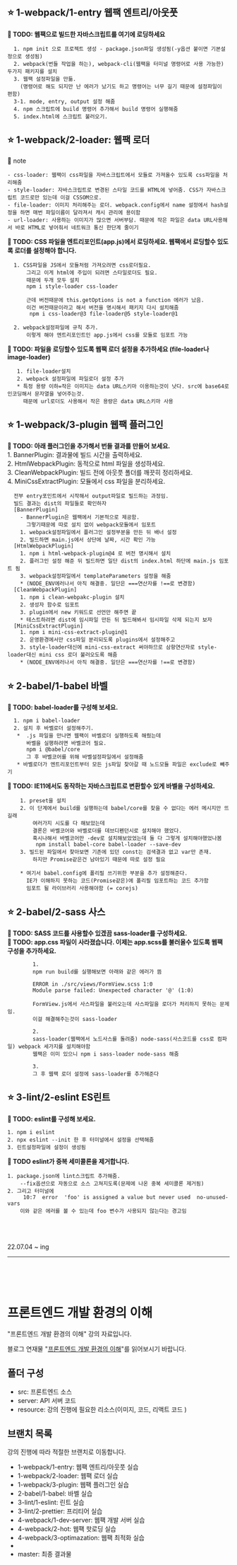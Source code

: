    
## :star: 1-webpack/1-entry 웹팩 엔트리/아웃풋 

<b> :paperclip: TODO: 웹팩으로 빌드한 자바스크립트를 여기에 로딩하세요</b>  

      1. npm init 으로 프로젝트 생성 - package.json파일 생성됨(-y옵션 붙이면 기본설정으로 생성됨)  
      2. webpack(번들 작업을 하는), webpack-cli(웹팩을 터미널 명령어로 사용 가능한) 두가지 패키지를 설치  
      3. 웹팩 설정파일을 만듦.  
        (명령어로 해도 되지만 난 에러가 났기도 하고 명령어는 너무 길기 때문에 설정파일이 편함)  
      3-1. mode, entry, output 설정 해줌  
      4. npm 스크립트에 build 명령어 추가해서 build 명령어 실행해줌  
      5. index.html에 스크립트 불러오기.  
  
  
## :star: 1-webpack/2-loader: 웹팩 로더  
  
    
  :notebook: note
```
- css-loader: 웹팩이 css파일을 자바스크립트에서 모듈로 가져올수 있도록 css파일을 처리해줌  
- style-loader: 자바스크립트로 변경된 스타일 코드를 HTML에 넣어줌. CSS가 자바스크립트 코드로만 있는데 이걸 CSSOM으로.  
- file-loader: 이미지 처리해주는 로더. webpack.config에서 name 설정에서 hash설정을 하면 매번 파일이름이 달라져서 캐시 관리에 용이함  
- url-loader: 사용하는 이미지가 많으면 서버부담. 때문에 작은 파일은 data URL사용해서 바로 HTML로 넣어줘서 네트워크 통신 한단계 줄이기  
```

<b>:paperclip: TODO: CSS 파일을 엔트리포인트(app.js)에서 로딩하세요. 웹팩에서 로딩할수 있도록 로더를 설정해야 합니다.</b>  

      1. CSS파일을 JS에서 모듈처럼 가져오려면 css로더필요.  
          그리고 이게 html에 주입이 되려면 스타일로더도 필요.  
          때문에 두개 모두 설치  
          npm i style-loader css-loader  
          
          근데 버전때문에 this.getOptions is not a function 에러가 났음.  
          이건 버전때문이라고 해서 버전을 명시해서 패키지 다시 설치해줌  
           npm i css-loader@3 file-loader@5 style-loader@1  
           
      2. webpack설정파일에 규칙 추가.  
          이렇게 해야 엔트리포인트인 app.js에서 css를 모듈로 임포트 가능  
          
<b>:paperclip: TODO: 파일을 로딩할수 있도록 웹팩 로더 설정을 추가하세요 (file-loader나 image-loader)</b>

       1. file-loader설치  
       2. webpack 설정파일에 파일로더 설정 추가  
       * 특정 용량 이하=작은 이미지는 data URL스키마 이용하는것이 낫다. src에 base64로 인코딩해서 문자열을 넣어주는것.
         때문에 url로더도 사용해서 작은 용량은 data URL스키마 사용
 
 
 
 ## :star: 1-webpack/3-plugin 웹팩 플러그인

<b> :paperclip: TODO: 아래 플러그인을 추가해서 번들 결과를 만들어 보세요.</b>  
    1. BannerPlugin: 결과물에 빌드 시간을 출력하세요.  
    2. HtmlWebpackPlugin: 동적으로 html 파일을 생성하세요.  
    3. CleanWebpackPlugin: 빌드 전에 아웃풋 폴더를 깨끗히 정리하세요.  
    4. MiniCssExtractPlugin: 모듈에서 css 파일을 분리하세요.  

      
      전부 entry포인트에서 시작해서 output파일로 빌드하는 과정임.
      빌드 결과는 dist의 파일들로 확인하자
      [BannerPlugin]
        - BannerPlugin은 웹팩에서 기본적으로 제공함.
          그렇기때문에 따로 설치 없이 webpack모듈에서 임포트
        1. webpack설정파일에서 플러그인 설정부분을 만든 뒤 배너 설정
        2. 빌드하면 main.js에서 상단에 날짜, 시간 확인 가능
      [HtmlWebpackPlugin]
        1. npm i html-webpack-plugin@4 로 버전 명시해서 설치
        2. 플러그인 설정 해준 뒤 빌드하면 일단 dist의 index.html 하단에 main.js 임포트 됨
        3. webpack설정파일에서 templateParameters 설정을 해줌
        * (NODE_ENV에러나서 아직 해결중. 일단은 ===연산자를 !==로 변경함)
      [CleanWebpackPlugin]
        1. npm i clean-webpakc-plugin 설치
        2. 생성자 함수로 임포트
        3. plugin에서 new 키워드로 선언만 해주면 끝
        * 테스트하려면 dist에 임시파일 만든 뒤 빌드해봐서 임시파일 삭제 되는지 보자
      [MiniCssExtractPlugin]
        1. npm i mini-css-extract-plugin@1
        2. 운영환경에서만 css파일 분리되도록 plugins에서 설정해주고
        3. style-loader대신에 mini-css-extract 써야하므로 삼항연산자로 style-loader대신 mini css 로더 불러오도록 해줌
        * (NODE_ENV에러나서 아직 해결중. 일단은 ===연산자를 !==로 변경함)



 ## :star: 2-babel/1-babel 바벨

<b> :paperclip: TODO: babel-loader를 구성해 보세요.</b>  

      1. npm i babel-loader
      2. 설치 후 바벨로더 설정해주기.
       *  .js 파일을 만나면 웹팩이 바벨로더 실행하도록 해줬는데
          바벨을 실행하려면 바벨코어 필요.
          npm i @babel/core
          그 후 바벨코어를 위해 바벨설정파일에서 설정해줌
       * 바벨로더가 엔트리포인트부터 모든 js파일 찾아갈 때 노드모듈 파일은 exclude로 빼주기

      
<b>:paperclip: TODO: IE11에서도 동작하는 자바스크립트로 변환할수 있게 바벨을 구성하세요.</b>

        1. preset을 설치
        2. 이 단계에서 build를 실행하는데 babel/core를 찾을 수 없다는 에러 메시지만 뜨길래
            여러가지 시도를 다 해보았는데
            결론은 바벨코어와 바벨로더를 데브디펜던시로 설치해야 했었다.
            혹시나해서 바벨코어만 -dev로 설치해보았었는데 둘 다 그렇게 설치해야했었나봄
             npm install babel-core babel-loader --save-dev
        3. 빌드된 파일에서 찾아보면 기존에 있던 const는 검색결과 없고 var만 존재.
            하지만 Promise같은건 남아있기 때문에 따로 설정 필요
            
        * 여기서 babel.config에 폴리필 쓰기위한 부분을 추가 설정해준다.
          IE가 이해하지 못하는 코드(Promise같은)에 폴리필 임포트하는 코드 추가함
          임포트 될 라이브러리 사용해야함 (= corejs)

    
    
 ## :star: 2-babel/2-sass 사스

<b> :paperclip: TODO: SASS 코드를 사용할수 있겠끔 sass-loader를 구성하세요.</b>  
<b> :paperclip: TODO: app.css 파일이 사라졌습니다. 이제는 app.scss를 불러올수 있도록 웹팩 구성을 추가하세요.</b>  


            1.
            npm run build를 실행해보면 아래와 같은 에러가 뜸

            ERROR in ./src/views/FormView.scss 1:0
            Module parse failed: Unexpected character '@' (1:0)

            FormView.js에서 사스파일을 불러오는데 사스파일을 로더가 처리하지 못하는 문제임.
            이걸 해결해주는것이 sass-loader

            2.
            sass-loader(웹팩에서 노드사스를 돌려줌) node-sass(사스코드를 css로 컴파일) webpack 세가지를 설치해야함
            웹팩은 이미 있으니 npm i sass-loader node-sass 해줌

            3.
            그 후 웹팩 로더 설정에 sass-loader를 추가해준다
            

 
    
 ## :star: 3-lint/2-eslint ES린트

<b> :paperclip: TODO: eslint를 구성해 보세요.</b>  

    1. npm i eslint
    2. npx eslint --init 한 후 터미널에서 설정을 선택해줌
    3. 린트설정파일에 설정이 생성됨
    
<b> :paperclip: TODO eslint가 중복 세미콜론을 제거합니다.</b>  

    1. package.json에 lint스크립트 추가해줌.
        --fix옵션으로 자동으로 소스 고쳐지도록(문제에 나온 중복 세미콜론 제거됨)
    2. 그리고 터미널에 
         10:7  error  'foo' is assigned a value but never used  no-unused-vars
        이와 같은 에러를 볼 수 있는데 foo 변수가 사용되지 않는다는 경고임
        

 <br/><br/><br/>
 22.07.04 ~ ing
 
 ---
 <br/><br/><br/>
 # 프론트엔드 개발 환경의 이해 

"프론트엔드 개발 환경의 이해" 강의 자료입니다.

블로그 연재물 "[프론트엔드 개발 환경의 이해](http://jeonghwan-kim.github.io/series/2019/12/09/frontend-dev-env-npm.html)"를 읽어보시기 바랍니다.

## 폴더 구성

- src: 프론트엔드 소스
- server: API 서버 코드 
- resource: 강의 진행에 필요한 리소스(이미지, 코드, 리액트 코드 )

## 브랜치 목록

강의 진행에 따라 적절한 브랜치로 이동합니다. 

- 1-webpack/1-entry: 웹팩 엔트리/아웃풋 실습
- 1-webpack/2-loader: 웹팩 로더 실습
- 1-webpack/3-plugin: 웹팩 플러그인 실습
- 2-babel/1-babel: 바벨 실습
- 3-lint/1-eslint: 린트 실습
- 3-lint/2-prettier: 프리티어 실습
- 4-webpack/1-dev-server: 웹팩 개발 서버 실습
- 4-webpack/2-hot: 웹팩 핫로딩 실습
- 4-webpack/3-optimazation: 웹팩 최적화 실습
- 
- master: 최종 결과물 

